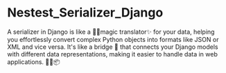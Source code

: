 # Nestest_Serializer_Django

A serializer in Django is like a 🧙‍♂️magic translator✨ for your data, helping you effortlessly convert complex Python objects into formats like JSON or XML and vice versa. It's like a bridge 🌉 that connects your Django models with different data representations, making it easier to handle data in web applications. 🐍🔄📦


